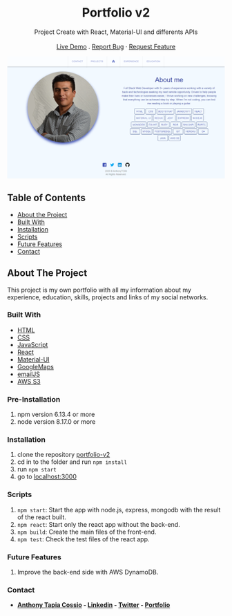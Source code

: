 <p align="center">
  <h1 align="center">Portfolio v2</h1>

  <p align="center">
    Project Create with React, Material-UI and differents APIs
    <br>
    <br>
    <a href="https://anthonytc89.github.io/portfolio-v2/" target="_blank">Live Demo</a>
    .
    <a href="https://github.com/AnthonyTC89/portfolio-v2/issues">Report Bug</a>
    ·
    <a href="https://github.com/AnthonyTC89/portfolio-v2/issues">Request Feature</a>
  </p>
</p>

![Screenshot](/screenshots/01.png)

<!-- TABLE OF CONTENTS -->
## Table of Contents

* [About the Project](#about-the-project)
* [Built With](#built-with)
* [Installation](#installation)
* [Scripts](#Scripts)
* [Future Features](#Future-Features)
* [Contact](#Contact)

<!-- ABOUT THE PROJECT -->
## About The Project

This project is my own portfolio with all my information about my experience, education, skills, projects and links of my social networks.

### Built With
* [HTML](https://www.w3.org/html/)
* [CSS](https://www.w3.org/Style/CSS/)
* [JavaScript](https://www.javascript.com/)
* [React](https://reactjs.org/)
* [Material-UI](https://material-ui.com/)
* [GoogleMaps](https://developers.google.com/maps/documentation)
* [emailJS](https://www.emailjs.com/)
* [AWS S3](https://aws.amazon.com/s3/)

### Pre-Installation
  1. npm version 6.13.4 or more
  2. node version 8.17.0 or more

### Installation
  1. clone the repository [portfolio-v2](https://github.com/AnthonyTC89/portfolio-v2)
  2. cd in to the folder and run `npm install`
  3. run `npm start`
  7. go to [localhost:3000](http://localhost:3000)

### Scripts

  1. `npm start`: Start the app with node.js, express, mongodb with the result of the react built.
  2. `npm react`: Start only the react app without the back-end.
  3. `npm build`: Create the main files of the front-end.
  4. `npm test`: Check the test files of the react app.

### Future Features 

  1. Improve the back-end side with AWS DynamoDB.

### Contact

* **[Anthony Tapia Cossio](https://github.com/AnthonyTC89) - [Linkedin](linkedin.com/in/anthony-tapia-cossio) - [Twitter](https://twitter.com/ptonypTC) - [Portfolio](https://portfolio-anthony.herokuapp.com/)**

